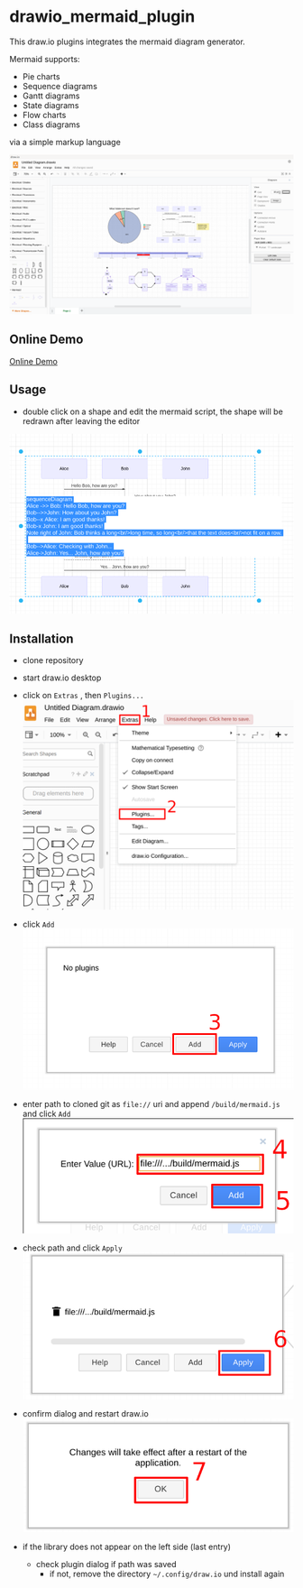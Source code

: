# drawio_mermaid_plugin

This draw.io plugins integrates the mermaid diagram generator.

Mermaid supports:
* Pie charts
* Sequence diagrams
* Gantt diagrams
* State diagrams
* Flow charts
* Class diagrams

via a simple markup language

![overview](doc/overview.png)

## Online Demo
[Online Demo](https://nopeslide.github.io/drawio/?p=mermaid)

## Usage

* double click on a shape and edit the mermaid script, the shape will be redrawn after leaving the editor

![example](doc/example.png)

## Installation

* clone repository

* start draw.io desktop
* click on `Extras` , then `Plugins...`
![extras/plugins](doc/drawio_extras.png)

* click `Add`
![extras/plugins/add](doc/drawio_plugin_add.png)

* enter path to cloned git as `file://` uri and append `/build/mermaid.js` and click `Add`
![extras/plugins/add/path](doc/drawio_plugin_path.png)

* check path and click `Apply`
![extras/plugins/apply](doc/drawio_apply.png)

* confirm dialog and restart draw.io
![restart drawio](doc/drawio_restart.png)

* if the library does not appear on the left side (last entry)
  * check plugin dialog if path was saved
    * if not, remove the directory `~/.config/draw.io` und install again
